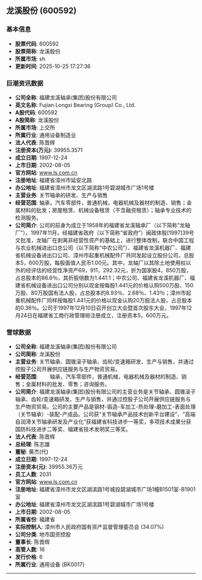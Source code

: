 ## 龙溪股份 (600592)

### 基本信息

- **股票代码**: 600592
- **股票简称**: 龙溪股份
- **所属市场**: sh
- **更新时间**: 2025-10-25 17:27:36

### 巨潮资讯数据

- **公司全称**: 福建龙溪轴承(集团)股份有限公司
- **英文名称**: Fujian Longxi Bearing (Group) Co., Ltd.
- **A股代码**: 600592
- **A股简称**: 龙溪股份
- **所属市场**: 上交所
- **所属行业**: 通用设备制造业
- **法人代表**: 陈晋辉
- **注册资本(万元)**: 39955.3571
- **成立日期**: 1997-12-24
- **上市日期**: 2002-08-05
- **官方网站**: www.ls.com.cn
- **注册地址**: 福建省漳州市延安北路
- **办公地址**: 福建省漳州市龙文区湖滨路1号碧湖城市广场1号楼
- **主营业务**: 关节轴承的研发、生产与销售
- **经营范围**: 轴承，汽车零部件，普通机械，电器机械及器材的制造、销售；金属材料的批发；房屋租赁、机械设备租赁（不含融资租赁）；轴承专业技术的检测服务。
- **公司简介**: 公司的前身为成立于1958年的福建省龙溪轴承厂（以下简称“龙轴厂”）。1997年11月，经福建省政府（以下简称“省政府”）闽政体股[1997]39号文批准，龙轴厂在剥离非经营性资产的基础上，进行整体改制，联合中国工程与农业机械进出口总公司（以下简称“中农公司”）、福建省龙溪机器厂、福建省机械设备进出口公司、漳州市起重机械配件厂共同发起设立股份公司，总股本5，600万股，每股面值人民币1.00元。其中，龙轴厂以其除土地使用权以外的经评估的经营性净资产69，911，292.32元，折为国家股4，850万股，占总股本的86.6％，其折股倍数为1.441:1；中农公司、福建省龙溪机器厂、福建省机械设备进出口公司分别以现金按每股1.441元的价格认购500万股、150万股、80万股国有法人股，占总股本的8.93％、2.68％、1.43％；漳州市起重机械配件厂同样按每股1.441元的价格以现金认购20万股法人股，占总股本的0.36％。公司于1997年12月10日召开创立大会暨首次股东大会，1997年12月24日在福建省工商行政管理局注册成立，注册资本5，600万元。

### 雪球数据

- **公司全称**: 福建龙溪轴承(集团)股份有限公司
- **公司简称**: 龙溪股份
- **主营业务**: 关节轴承、圆锥滚子轴承、齿轮/变速箱研发、生产与销售，并通过控股子公司开展供应链服务与生产物资贸易。
- **经营范围**: 　　轴承，汽车零部件，普通机械，电器机械及器材的制造、销售；金属材料的批发、零售；咨询服务。
- **公司简介**: 福建龙溪轴承(集团)股份有限公司的主营业务是关节轴承、圆锥滚子轴承、齿轮/变速箱研发、生产与销售，并通过控股子公司开展供应链服务与生产物资贸易。公司的主要产品是钢材-锻造-车加工-热处理-磨加工-表面处理（关节轴承）-装配-产成品。公司获“关节轴承产品技术创新平台建设”、“高端自润滑关节轴承研发及产业化”获福建省科技进步一等奖，多项技术成果分获国防科技进步二等奖、福建省技术发明奖三等奖。
- **法人代表**: 陈晋辉
- **总经理**: 陈志雄
- **董秘**: 黄杰(代)
- **成立日期**: 1997-12-24
- **注册资本(元)**: 39955.36万元
- **员工人数**: 2031
- **官方网站**: www.ls.com.cn
- **注册地址**: 福建省漳州市龙文区湖滨路1号城投碧湖城市广场1幢B1501室-B1901室
- **办公地址**: 福建省漳州市龙文区湖滨路1号碧湖城市广场1号楼
- **上市日期**: 2002-08-05
- **所属省份**: 福建省
- **实际控制人**: 漳州市人民政府国有资产监督管理委员会 (34.07%)
- **公司分类**: 地市国资控股
- **董事长**: 陈晋辉
- **高管人数**: 16
- **发行价格**: 6
- **所属行业**: 通用设备 (BK0017)

---